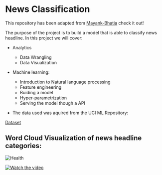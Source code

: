# News Classification 

This repository has been adapted from [Mayank-Bhatia](https://github.com/Mayank-Bhatia/News-Classification) check it out!


The purpose of the project is to build a model that is able to classify news headline. In this project  we will cover:

- Analytics
    - Data Wrangling
    - Data Visualization
- Machine learning:
    - Introduction to Natural language processing
    - Feature engineering
    - Buiding a model
    - Hyper-parametrization
    - Serving the model though a API
    
    
- The data used was aquired from the UCI ML Repository:

[Dataset](http://archive.ics.uci.edu/ml/datasets)


## Word Cloud Visualization of news headline categories:

![Health](images/Health-news.png)




[![Watch the video](https://img.youtube.com/vi/T-D1KVIuvjA/maxresdefault.jpg)](https://www.youtube.com/watch?v=4s--dvEixVY)
